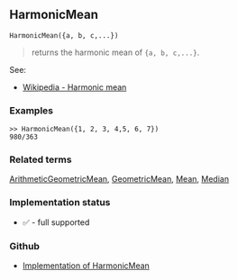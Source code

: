 ## HarmonicMean

```
HarmonicMean({a, b, c,...})
```

> returns the harmonic mean of `{a, b, c,...}`. 
   

See:
* [Wikipedia - Harmonic mean](https://en.wikipedia.org/wiki/Harmonic_mean)


### Examples

```
>> HarmonicMean({1, 2, 3, 4,5, 6, 7})
980/363
```

### Related terms 
[ArithmeticGeometricMean](ArithmeticGeometricMean.md), [GeometricMean](GeometricMean.md), [Mean](Mean.md), [Median](Median.md)






### Implementation status

* &#x2705; - full supported

### Github

* [Implementation of HarmonicMean](https://github.com/axkr/symja_android_library/blob/master/symja_android_library/matheclipse-core/src/main/java/org/matheclipse/core/builtin/StatisticsFunctions.java#L3087) 
